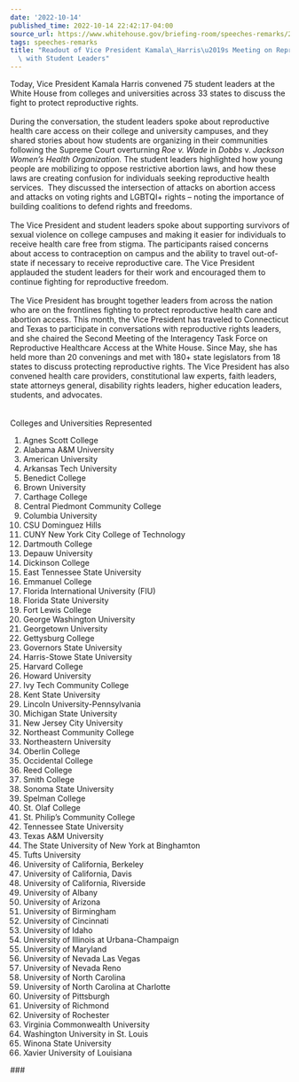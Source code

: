 ```yaml
---
date: '2022-10-14'
published_time: 2022-10-14 22:42:17-04:00
source_url: https://www.whitehouse.gov/briefing-room/speeches-remarks/2022/10/14/readout-of-vice-president-kamala-harriss-meeting-on-reproductive-rights-with-student-leaders/
tags: speeches-remarks
title: "Readout of Vice President Kamala\_Harris\u2019s Meeting on Reproductive Rights\
  \ with Student Leaders"
---
```

 
Today, Vice President Kamala Harris convened 75 student leaders at the
White House from colleges and universities across 33 states to discuss
the fight to protect reproductive rights.  
   
During the conversation, the student leaders spoke about reproductive
health care access on their college and university campuses, and they
shared stories about how students are organizing in their communities
following the Supreme Court overturning *Roe v. Wade* in *Dobbs* v.
*Jackson Women’s Health Organization.* The student leaders highlighted
how young people are mobilizing to oppose restrictive abortion laws, and
how these laws are creating confusion for individuals seeking
reproductive health services.  They discussed the intersection of
attacks on abortion access and attacks on voting rights and LGBTQI+
rights – noting the importance of building coalitions to defend rights
and freedoms.  
   
The Vice President and student leaders spoke about supporting survivors
of sexual violence on college campuses and making it easier for
individuals to receive health care free from stigma. The participants
raised concerns about access to contraception on campus and the ability
to travel out-of-state if necessary to receive reproductive care. The
Vice President applauded the student leaders for their work and
encouraged them to continue fighting for reproductive freedom.  
   
The Vice President has brought together leaders from across the nation
who are on the frontlines fighting to protect reproductive health care
and abortion access. This month, the Vice President has traveled to
Connecticut and Texas to participate in conversations with reproductive
rights leaders, and she chaired the Second Meeting of the Interagency
Task Force on Reproductive Healthcare Access at the White House. Since
May, she has held more than 20 convenings and met with 180+ state
legislators from 18 states to discuss protecting reproductive rights.
The Vice President has also convened health care providers,
constitutional law experts, faith leaders, state attorneys general,
disability rights leaders, higher education leaders, students, and
advocates.  
   
   
Colleges and Universities Represented

1.  Agnes Scott College
2.  Alabama A&M University
3.  American University
4.  Arkansas Tech University
5.  Benedict College
6.  Brown University
7.  Carthage College
8.  Central Piedmont Community College
9.  Columbia University
10. CSU Dominguez Hills
11. CUNY New York City College of Technology
12. Dartmouth College
13. Depauw University
14. Dickinson College
15. East Tennessee State University
16. Emmanuel College
17. Florida International University (FIU)
18. Florida State University
19. Fort Lewis College
20. George Washington University
21. Georgetown University
22. Gettysburg College
23. Governors State University
24. Harris-Stowe State University
25. Harvard College
26. Howard University
27. Ivy Tech Community College
28. Kent State University
29. Lincoln University-Pennsylvania
30. Michigan State University
31. New Jersey City University
32. Northeast Community College
33. Northeastern University
34. Oberlin College
35. Occidental College
36. Reed College
37. Smith College
38. Sonoma State University
39. Spelman College
40. St. Olaf College
41. St. Philip’s Community College
42. Tennessee State University
43. Texas A&M University
44. The State University of New York at Binghamton
45. Tufts University
46. University of California, Berkeley
47. University of California, Davis
48. University of California, Riverside
49. University of Albany
50. University of Arizona
51. University of Birmingham
52. University of Cincinnati
53. University of Idaho
54. University of Illinois at Urbana-Champaign
55. University of Maryland
56. University of Nevada Las Vegas
57. University of Nevada Reno
58. University of North Carolina
59. University of North Carolina at Charlotte
60. University of Pittsburgh
61. University of Richmond
62. University of Rochester
63. Virginia Commonwealth University
64. Washington University in St. Louis
65. Winona State University
66. Xavier University of Louisiana

\###
